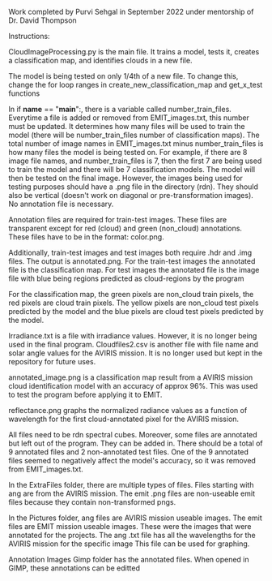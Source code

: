 Work completed by Purvi Sehgal in September 2022 under mentorship of Dr. David Thompson

Instructions:

CloudImageProcessing.py is the main file. It trains a model, tests it, creates a classification map, and identifies clouds in a new file.

The model is being tested on only 1/4th of a new file. To change this, change the for loop ranges in create_new_classification_map and get_x_test functions

In if __name__ == "__main__":, there is a variable called number_train_files. Everytime a file is added or removed from EMIT_images.txt, this number must be updated.
It determines how many files will be used to train the model (there will be number_train_files number of classification maps). 
The total number of image names in EMIT_images.txt minus number_train_files is how many files the model is being tested on. For example, if there are 8 image
file names, and number_train_files is 7, then the first 7 are being used to train the model and there will be 7 classification models. 
The model will then be tested on the final image. However, the images being used for testing purposes should have a <imagename>.png file in the directory (rdn).
They should also be vertical (doesn't work on diagonal or pre-transformation images). No annotation file is necessary. 

Annotation files are required for train-test images. These files are transparent except for red (cloud) and green (non_cloud) annotations. 
These files have to be in the format: <imagename>color.png.

Additionally, train-test images and test images both require <imagename>.hdr and <imagename>.img files. The output is annotated<imagename>.png.
For the train-test images the annotated file is the classification map.
For test images the annotated file is the image file with blue being regions predicted as cloud-regions by the program
  
For the classification map, the green pixels are non_cloud train pixels, the red pixels are cloud train pixels.
The yellow pixels are non_cloud test pixels predicted by the model and the blue pixels are cloud test pixels predicted by the model.
  
Irradiance.txt is a file with irradiance values. However, it is no longer being used in the final program. 
Cloudfiles2.csv is another file with file name and solar angle values for the AVIRIS mission. 
It is no longer used but kept in the repository for future uses.

annotated_image.png is a classification map result from a AVIRIS mission cloud identification model with an accuracy of approx 96%.
This was used to test the program before applying it to EMIT.
  
reflectance.png graphs the normalized radiance values as a function of wavelength for the first cloud-annotated pixel for the AVIRIS mission.
  
All files need to be rdn spectral cubes. Moreover, some files are annotated but left out of the program. They can be added in.
There should be a total of 9 annotated files and 2 non-annotated test files. 
One of the 9 annotated files seemed to negatively affect the model's accuracy, so it was removed from EMIT_images.txt.
  
In the ExtraFiles folder, there are multiple types of files. Files starting with ang are from the AVIRIS mission. 
The emit <filename>.png files are non-useable emit files because they contain non-transformed pngs. 
  
In the Pictures folder, ang files are AVIRIS mission useable images. The emit files are EMIT mission useable images. 
These were the images that were annotated for the projects. The ang .txt file has all the wavelengths for the AVIRIS mission for the specific image
This file can be used for graphing.
  
Annotation Images Gimp folder has the annotated files. When opened in GIMP, these annotations can be editted 
